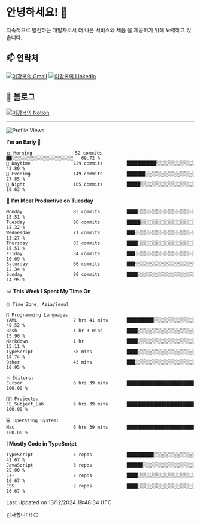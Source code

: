 # 안녕하세요! 👋

지속적으로 발전하는 개발자로서 더 나은 서비스와 제품
을 제공하기 위해 노력하고 있습니다.

## 📫 연락처
[![이강복의 Gmail](https://img.shields.io/badge/Gmail-D14836?style=for-the-badge&logo=gmail&logoColor=white)](mailto:pmmm114@gmail.com)
[![이강복의 Linkedin](https://img.shields.io/badge/LinkedIn-0077B5?style=for-the-badge&logo=linkedin&logoColor=white)](https://www.linkedin.com/in/lkb0297)

## 📝 블로그
[![이강복의 Notion](https://img.shields.io/badge/Notion-000000?style=for-the-badge&logo=notion&logoColor=white)](https://pmmm114.notion.site/)

---
<!--START_SECTION:waka-->
![Profile Views](http://img.shields.io/badge/Profile%20Views-0-blue)

**I'm an Early 🐤** 

```text
🌞 Morning                52 commits          ██░░░░░░░░░░░░░░░░░░░░░░░   09.72 % 
🌆 Daytime                229 commits         ███████████░░░░░░░░░░░░░░   42.80 % 
🌃 Evening                149 commits         ███████░░░░░░░░░░░░░░░░░░   27.85 % 
🌙 Night                  105 commits         █████░░░░░░░░░░░░░░░░░░░░   19.63 % 
```
📅 **I'm Most Productive on Tuesday** 

```text
Monday                   83 commits          ████░░░░░░░░░░░░░░░░░░░░░   15.51 % 
Tuesday                  98 commits          █████░░░░░░░░░░░░░░░░░░░░   18.32 % 
Wednesday                71 commits          ███░░░░░░░░░░░░░░░░░░░░░░   13.27 % 
Thursday                 83 commits          ████░░░░░░░░░░░░░░░░░░░░░   15.51 % 
Friday                   54 commits          ███░░░░░░░░░░░░░░░░░░░░░░   10.09 % 
Saturday                 66 commits          ███░░░░░░░░░░░░░░░░░░░░░░   12.34 % 
Sunday                   80 commits          ████░░░░░░░░░░░░░░░░░░░░░   14.95 % 
```


📊 **This Week I Spent My Time On** 

```text
🕑︎ Time Zone: Asia/Seoul

💬 Programming Languages: 
YAML                     2 hrs 41 mins       ██████████░░░░░░░░░░░░░░░   40.52 % 
Bash                     1 hr 3 mins         ████░░░░░░░░░░░░░░░░░░░░░   15.90 % 
Markdown                 1 hr                ████░░░░░░░░░░░░░░░░░░░░░   15.11 % 
TypeScript               58 mins             ████░░░░░░░░░░░░░░░░░░░░░   14.74 % 
Other                    43 mins             ███░░░░░░░░░░░░░░░░░░░░░░   10.95 % 

🔥 Editors: 
Cursor                   6 hrs 39 mins       █████████████████████████   100.00 % 

🐱‍💻 Projects: 
FE_Subject_Lab           6 hrs 39 mins       █████████████████████████   100.00 % 

💻 Operating System: 
Mac                      6 hrs 39 mins       █████████████████████████   100.00 % 
```

**I Mostly Code in TypeScript** 

```text
TypeScript               5 repos             ██████████░░░░░░░░░░░░░░░   41.67 % 
JavaScript               3 repos             ██████░░░░░░░░░░░░░░░░░░░   25.00 % 
C++                      2 repos             ████░░░░░░░░░░░░░░░░░░░░░   16.67 % 
CSS                      2 repos             ████░░░░░░░░░░░░░░░░░░░░░   16.67 % 
```




 Last Updated on 13/12/2024 18:48:34 UTC
<!--END_SECTION:waka-->

감사합니다! 😊
